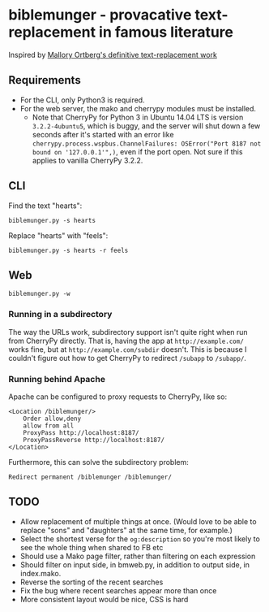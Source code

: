 # biblemunger - provacative text-replacement in famous literature

Inspired by [Mallory Ortberg's definitive text-replacement work](http://the-toast.net/series/bible-verses/)

## Requirements

- For the CLI, only Python3 is required.
- For the web server, the mako and cherrypy modules must be installed. 
  - Note that CherryPy for Python 3 in Ubuntu 14.04 LTS is version
    `3.2.2-4ubuntu5`, which is buggy, and the server will shut down a
    few seconds after it's started with an error like
    `cherrypy.process.wspbus.ChannelFailures: OSError("Port 8187 not
    bound on '127.0.0.1'",)`, even if the port open. Not sure if this
    applies to vanilla CherryPy 3.2.2.

## CLI

Find the text "hearts": 

    biblemunger.py -s hearts

Replace "hearts" with "feels":

    biblemunger.py -s hearts -r feels

## Web

    biblemunger.py -w

### Running in a subdirectory

The way the URLs work, subdirectory support isn't quite right when run from CherryPy directly. That is, having the app at `http://example.com/` works fine, but at `http://example.com/subdir` doesn't. This is because I couldn't figure out how to get CherryPy to redirect `/subapp` to `/subapp/`. 

### Running behind Apache

Apache can be configured to proxy requests to CherryPy, like so: 

    <Location /biblemunger/>
        Order allow,deny
        allow from all
        ProxyPass http://localhost:8187/
        ProxyPassReverse http://localhost:8187/
    </Location>

Furthermore, this can solve the subdirectory problem:

    Redirect permanent /biblemunger /biblemunger/

## TODO

- Allow replacement of multiple things at once.
  (Would love to be able to replace "sons" and "daughters" at the same time, for example.)
- Select the shortest verse for the `og:description` so you're most likely to see the whole thing when shared to FB etc
- Should use a Mako page filter, rather than filtering on each expression
- Should filter on input side, in bmweb.py, in addition to output side, in index.mako. 
- Reverse the sorting of the recent searches
- Fix the bug where recent searches appear more than once
- More consistent layout would be nice, CSS is hard

